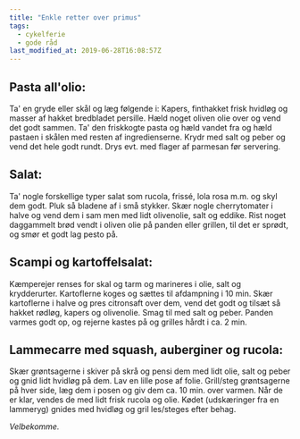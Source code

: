 ```yaml
---
title: "Enkle retter over primus"
tags:
  - cykelferie
  - gode råd
last_modified_at: 2019-06-28T16:08:57Z
---
```


## Pasta all'olio:

Ta' en gryde eller skål og læg følgende i: Kapers, finthakket frisk hvidløg og masser af hakket bredbladet persille. Hæld noget oliven olie over og vend det godt sammen. 
Ta' den friskkogte pasta og hæld vandet fra og hæld pastaen i skålen med resten af ingredienserne. Krydr med salt og peber og vend det hele godt rundt. Drys evt. med flager af parmesan før servering. 

## Salat: 

Ta' nogle forskellige typer salat som rucola, frissé, lola rosa m.m. og skyl dem godt. Pluk så bladene af i små stykker. Skær nogle cherrytomater i halve og vend dem i sam men med lidt olivenolie, salt og eddike. 
Rist noget daggammelt brød vendt i oliven olie på panden eller grillen, til det er sprødt, og smør et godt lag pesto på. 

## Scampi og kartoffelsalat: 

Kæmperejer renses for skal og tarm og marineres i olie, salt og krydderurter. Kartoflerne koges og sættes til afdampning i 10 min. Skær kartoflerne i halve og pres citronsaft over dem, vend det godt og tilsæt så hakket rødløg, kapers og olivenolie. Smag til med salt og peber. Panden varmes godt op, og rejerne kastes på og grilles hårdt i ca. 2 min. 

## Lammecarre med squash, auberginer og rucola: 

Skær grøntsagerne i skiver på skrå og pensi dem med lidt olie, salt og peber og gnid lidt hvidløg på dem. Lav en lille pose af folie. Grill/steg grøntsagerne på hver side, læg dem i posen og giv dem ca. 10 min. over varmen. Når de er klar, vendes de med lidt frisk rucola og olie. Kødet (udskæringer fra en lammeryg) gnides med hvidløg og gril les/steges efter behag. 

_Velbekomme._